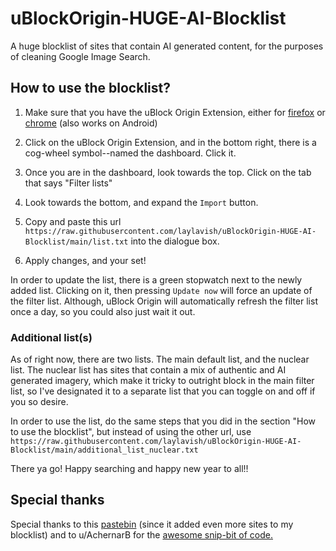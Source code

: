 # uBlockOrigin-HUGE-AI-Blocklist
A huge blocklist of sites that contain AI generated content, for the purposes of cleaning Google Image Search.



## How to use the blocklist?

1. Make sure that you have the uBlock Origin Extension, either for [firefox](https://addons.mozilla.org/en-US/firefox/addon/ublock-origin/) or [chrome](https://chromewebstore.google.com/detail/ublock-origin/cjpalhdlnbpafiamejdnhcphjbkeiagm) (also works on Android)

2. Click on the uBlock Origin Extension, and in the bottom right, there is a cog-wheel symbol--named the dashboard. Click it.

3. Once you are in the dashboard, look towards the top. Click on the tab that says "Filter lists"

4. Look towards the bottom, and expand the ```Import``` button.

5. Copy and paste this url ```https://raw.githubusercontent.com/laylavish/uBlockOrigin-HUGE-AI-Blocklist/main/list.txt``` into the dialogue box.

6. Apply changes, and your set!

In order to update the list, there is a green stopwatch next to the newly added list. Clicking on it, then pressing ```Update now``` will force an update of the filter list. Although, uBlock Origin will automatically refresh the filter list once a day, so you could also just wait it out.

### Additional list(s)

As of right now, there are two lists. The main default list, and the nuclear list. The nuclear list has sites that contain a mix of authentic and AI generated imagery, which make it tricky to outright block in the main filter list, so I've designated it to a separate list that you can toggle on and off if you so desire.

In order to use the list, do the same steps that you did in the section "How to use the blocklist", but instead of using the other url, use ```https://raw.githubusercontent.com/laylavish/uBlockOrigin-HUGE-AI-Blocklist/main/additional_list_nuclear.txt```

There ya go! Happy searching and happy new year to all!!


## Special thanks

Special thanks to this [pastebin](https://pastebin.com/B8kP4imQ) (since it added even more sites to my blocklist) and to u/AchernarB for the [awesome snip-bit of code.](https://www.reddit.com/r/uBlockOrigin/comments/13uyex5/how_to_block_results_from_a_specific_site_in_the/)

